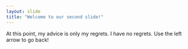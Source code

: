 ```yaml
---
layout: slide
title: "Welcome to our second slide!"
---
```

At this point, my advice is only my regrets. I have no regrets.
Use the left arrow to go back!
